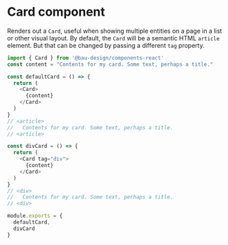 # Card component

Renders out a `Card`, useful when showing multiple entities on a page in a list or other visual layout. By default, the `Card` will be a semantic HTML `article` element. But that can be changed by passing a different `tag` property.

```js
import { Card } from '@bau-design/components-react'
const content = "Contents for my card. Some text, perhaps a title."

const defaultCard = () => {
  return (
    <Card>
      {content}
    </Card>
  )
}
// <article>
//   Contents for my card. Some text, perhaps a title.
// <article>

const divCard = () => {
  return (
    <Card tag="div">
      {content}
    </Card>
  )
}
// <div>
//   Contents for my card. Some text, perhaps a title.
// <div>

module.exports = {
  defaultCard,
  divCard
}
```